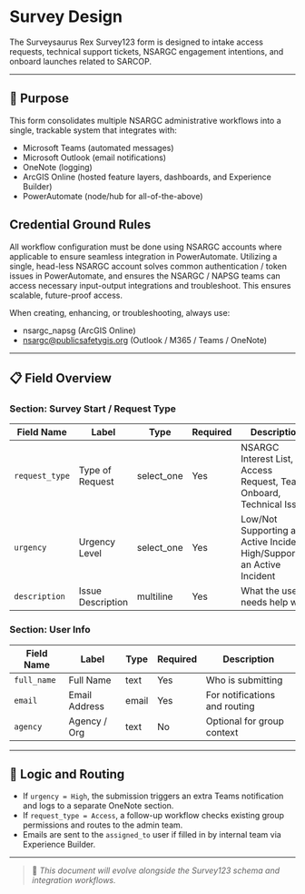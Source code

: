 # Survey Design

The Surveysaurus Rex Survey123 form is designed to intake access requests, technical support tickets, NSARGC engagement intentions, and onboard launches related to SARCOP.

---

## 🧭 Purpose

This form consolidates multiple NSARGC administrative workflows into a single, trackable system that integrates with:
- Microsoft Teams (automated messages)
- Microsoft Outlook (email notifications)
- OneNote (logging)
- ArcGIS Online (hosted feature layers, dashboards, and Experience Builder)
- PowerAutomate (node/hub for all-of-the-above)

## Credential Ground Rules

All workflow configuration must be done using NSARGC accounts where applicable to ensure seamless integration in PowerAutomate.  Utilizing a single, head-less NSARGC account solves common authentication / token issues in PowerAutomate, and ensures the NSARGC / NAPSG teams can access necessary input-output integrations and troubleshoot.  This ensures scalable, future-proof access.

When creating, enhancing, or troubleshooting, always use:
- nsargc_napsg (ArcGIS Online)
- nsargc@publicsafetygis.org (Outlook / M365 / Teams / OneNote)

---

## 📋 Field Overview

### Section: Survey Start / Request Type

| Field Name     | Label            | Type        | Required | Description                 |
|----------------|------------------|-------------|----------|-----------------------------|
| `request_type` | Type of Request  | select_one  | Yes      | NSARGC Interest List, Access Request, Team Onboard, Technical Issue |
| `urgency`      | Urgency Level    | select_one  | Yes      | Low/Not Supporting an Active Incident, High/Supporting an Active Incident |
| `description`  | Issue Description| multiline   | Yes      | What the user needs help with |

### Section: User Info

| Field Name   | Label         | Type  | Required | Description                    |
|--------------|---------------|-------|----------|--------------------------------|
| `full_name`  | Full Name     | text  | Yes      | Who is submitting              |
| `email`      | Email Address | email | Yes      | For notifications and routing |
| `agency`     | Agency / Org  | text  | No       | Optional for group context     |


---

## 🔁 Logic and Routing

- If `urgency = High`, the submission triggers an extra Teams notification and logs to a separate OneNote section.
- If `request_type = Access`, a follow-up workflow checks existing group permissions and routes to the admin team.
- Emails are sent to the `assigned_to` user if filled in by internal team via Experience Builder.

---

> 📌 *This document will evolve alongside the Survey123 schema and integration workflows.*

